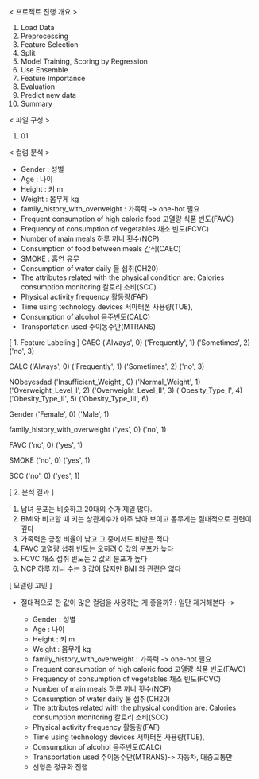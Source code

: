 < 프로젝트 진행 개요 >

1. Load Data
2. Preprocessing
3. Feature Selection
4. Split
5. Model Training, Scoring by Regression
6. Use Ensemble
7. Feature Importance
8. Evaluation
9. Predict new data
10. Summary

< 파일 구성 >

1. 01

< 컬럼 분석 >

- Gender : 성별
- Age : 나이
- Height : 키 m
- Weight : 몸무게 kg
- family_history_with_overweight : 가족력 -> one-hot 필요
- Frequent consumption of high caloric food 고열량 식품 빈도(FAVC)
- Frequency of consumption of vegetables 채소 빈도(FCVC)
- Number of main meals 하루 끼니 횟수(NCP)
- Consumption of food between meals 간식(CAEC)
- SMOKE : 흡연 유무
- Consumption of water daily 물 섭취(CH20)
- The attributes related with the physical condition are: Calories consumption monitoring 칼로리 소비(SCC)
- Physical activity frequency 활동량(FAF)
- Time using technology devices 서마터폰 사용량(TUE),
- Consumption of alcohol 음주빈도(CALC)
- Transportation used 주이동수단(MTRANS)

[ 1. Feature Labeling ]
CAEC
('Always', 0) ('Frequently', 1) ('Sometimes', 2) ('no', 3)

CALC
('Always', 0) ('Frequently', 1) ('Sometimes', 2) ('no', 3)

NObeyesdad
('Insufficient_Weight', 0) ('Normal_Weight', 1) ('Overweight_Level_I', 2)
('Overweight_Level_II', 3) ('Obesity_Type_I', 4) ('Obesity_Type_II', 5)
('Obesity_Type_III', 6)

Gender
('Female', 0) ('Male', 1)

family_history_with_overweight
('yes', 0) ('no', 1)

FAVC
('no', 0) ('yes', 1)

SMOKE
('no', 0) ('yes', 1)

SCC
('no', 0) ('yes', 1)

[ 2. 분석 결과 ]

1. 남녀 분포는 비슷하고 20대의 수가 제일 많다.
2. BMI와 비교할 때 키는 상관계수가 아주 낮아 보이고 몸무게는 절대적으로 관련이 깊다
3. 가족력은 긍정 비율이 낮고 그 중에서도 비만은 적다
4. FAVC 고열량 섭취 빈도는 오히려 0 값의 분포가 높다
5. FCVC 채소 섭취 빈도는 2 값의 분포가 높다
6. NCP 하루 끼니 수는 3 값이 많지만 BMI 와 관련은 없다


[ 모델링 고민 ]
- 절대적으로 한 값이 많은 컬럼을 사용하는 게 좋을까? : 일단 제거해본다
    -> 

    - Gender : 성별
    - Age : 나이
    - Height : 키 m
    - Weight : 몸무게 kg
    - family_history_with_overweight : 가족력 -> one-hot 필요
    - Frequent consumption of high caloric food 고열량 식품 빈도(FAVC)
    - Frequency of consumption of vegetables 채소 빈도(FCVC)
    - Number of main meals 하루 끼니 횟수(NCP)
    - Consumption of water daily 물 섭취(CH20)
    - The attributes related with the physical condition are: Calories consumption monitoring 칼로리 소비(SCC)
    - Physical activity frequency 활동량(FAF)
    - Time using technology devices 서마터폰 사용량(TUE),
    - Consumption of alcohol 음주빈도(CALC)
    - Transportation used 주이동수단(MTRANS)-> 자동차, 대중교통만
    - 선형은 정규화 진행

